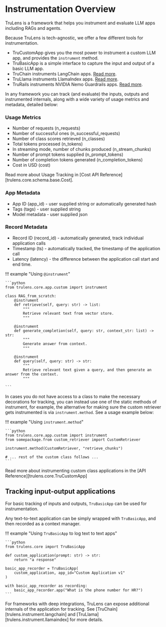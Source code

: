 # Instrumentation Overview

TruLens is a framework that helps you instrument and evaluate LLM apps including
RAGs and agents.

Because TruLens is tech-agnostic, we offer a few different tools for
instrumentation.
* TruCustomApp gives you the most power to instrument a custom LLM app, and
  provides the `instrument` method.
* TruBasicApp is a simple interface to capture the input and output of a basic
  LLM app.
* TruChain instruments LangChain apps. [Read
  more](langchain).
* TruLlama instruments LlamaIndex apps. [Read
  more](llama_index).
* TruRails instruments NVIDIA Nemo Guardrails apps. [Read more](nemo).

In any framework you can track (and evaluate) the inputs, outputs and
instrumented internals, along with a wide variety of usage metrics and metadata,
detailed below:

### Usage Metrics
* Number of requests (n_requests)
* Number of successful ones (n_successful_requests)
* Number of class scores retrieved (n_classes)
* Total tokens processed (n_tokens)
* In streaming mode, number of chunks produced (n_stream_chunks)
* Number of prompt tokens supplied (n_prompt_tokens)
* Number of completion tokens generated (n_completion_tokens)
* Cost in USD (cost)

Read more about Usage Tracking in [Cost API Reference][trulens.core.schema.base.Cost].

### App Metadata
* App ID (app_id) - user supplied string or automatically generated hash
* Tags (tags) - user supplied string
* Model metadata - user supplied json

### Record Metadata
* Record ID (record_id) - automatically generated, track individual application
  calls
* Timestamp (ts) - automatically tracked, the timestamp of the application call
* Latency (latency) - the difference between the application call start and end
  time.

!!! example "Using `@instrument`"

    ```python
    from trulens.core.app.custom import instrument

    class RAG_from_scratch:
        @instrument
        def retrieve(self, query: str) -> list:
            """
            Retrieve relevant text from vector store.
            """

        @instrument
        def generate_completion(self, query: str, context_str: list) -> str:
            """
            Generate answer from context.
            """

        @instrument
        def query(self, query: str) -> str:
            """
            Retrieve relevant text given a query, and then generate an answer from the context.
            """

    ```

In cases you do not have access to a class to make the necessary decorations for
tracking, you can instead use one of the static methods of instrument, for
example, the alternative for making sure the custom retriever gets instrumented
is via `instrument.method`. See a usage example below:

!!! example "Using `instrument.method`"

    ```python
    from trulens.core.app.custom import instrument
    from somepackage.from custom_retriever import CustomRetriever

    instrument.method(CustomRetriever, "retrieve_chunks")

    # ... rest of the custom class follows ...
    ```

Read more about instrumenting custom class applications in the [API
Reference][trulens.core.TruCustomApp]

## Tracking input-output applications

For basic tracking of inputs and outputs, `TruBasicApp` can be used for instrumentation.

Any text-to-text application can be simply wrapped with `TruBasicApp`, and then recorded as a context manager.

!!! example "Using `TruBasicApp` to log text to text apps"

    ```python
    from trulens.core import TruBasicApp

    def custom_application(prompt: str) -> str:
        return "a response"

    basic_app_recorder = TruBasicApp(
        custom_application, app_id="Custom Application v1"
    )

    with basic_app_recorder as recording:
        basic_app_recorder.app("What is the phone number for HR?")
    ```

For frameworks with deep integrations, TruLens can expose additional internals
of the application for tracking. See [TruChain][trulens.instrument.langchain] and [TruLlama][trulens.instrument.llamaindex] for more details.
